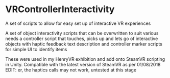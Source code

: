 # VRControllerInteractivity
A set of scripts to allow for easy set up of interactive VR experiences

A set of object interactivity scripts that can be overwritten to suit various needs
a controller script that touches, picks up and lets go of interactive objects with haptic feedback
text description and controller marker scripts for simple UI to identify items

These were used in my HenryVR exhibition and add onto SteamVR scripting in Unity. 
Compatible with the latest version of SteamVR as per 01/08/2018 EDIT: er, the haptics calls may not work, untested at this stage
